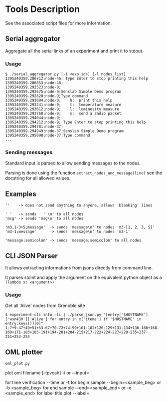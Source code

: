 Tools Description
=================

See the associated script files for more information.


Serial aggregator
-----------------

Aggregate all the serial links of an experiment and print it to stdout.

### Usage ###

    $ ./serial_aggregator.py [-i <exp_id>] [-l nodes_list]
    1395240359.286712;node-46; Type Enter to stop printing this help
    1395240359.286853;node-46;
    1395240359.292523;node-9;
    1395240359.292675;node-9;Senslab Simple Demo program
    1395240359.292820;node-9;Type command
    1395240359.293094;node-9;    h:  print this help
    1395240359.293241;node-9;    t:  temperature measure
    1395240359.293612;node-9;    l:  luminosity measure
    1395240359.293760;node-9;    s:  send a radio packet
    1395240359.294044;node-9;
    1395240359.294212;node-9; Type Enter to stop printing this help
    1395240359.294781;node-37;
    1395240359.294949;node-37;Senslab Simple Demo program
    1395240359.295098;node-37;Type command
    ...


### Sending messages ###

Standard input is parsed to allow sending messages to the nodes.

Parsing is done using the function `extract_nodes_and_message(line)` see the
docstring for all allowed values.

Examples
--------

    ''    -> does not send anything to anyone, allows 'blanking' lines

    ' '   -> sends   ' \n' to all nodes
    'msg' -> sends 'msg\n' to all nodes

    'm3,1-3+5;message'  -> sends 'message\n' to nodes 'm3-[1, 2, 3, 5]'
    'm3-1;message'      -> sends 'message\n' to nodes 'm3-1'

    'message;semicolon' -> sends 'message;semicolon' to all nodes


CLI JSON Parser
---------------

It allows extracting informations from jsons directly from command line.

It parses stdint and apply the argument on the equivalent python object as a
`(lambda x: <argument>)`

### Usage ###

Get all 'Alive' nodes from Grenoble site

    $ experiment-cli info -li | ./parse_json.py "[entry['$HOSTNAME']['wsn430']['Alive'] for entry in x['items'] if '$HOSTNAME' in entry.keys()][0]"
    1-7+9-47+49+51+53-67+70-72+74-99+101-102+126-129+131-134+136-166+168-169+171-183+185-191+194-201+204-215+217-222+224-227+229-235+237-251+253-255


OML plotter
-----------

`oml_plot.py`

plot oml filename [-tpvcah] -i <filename> or --input=<filename>

for time verification --time or -t
for begin sample --begin=<sample_beg> or -b <sample_beg>
for end sample --end=<sample_end> or -e <sample_end>
for label title plot --label=<title> or -l <title>
for plot consumption --power or -p
for plot voltage --voltage or -v
for plot current --current or -c
for all plot --all or -a
for help use --help or -h


IoT-LAB Firmware Autotest
-------------------------

Base class to help writing automated firmware testing on IoT-LAB.
Inspired by what is done in Contiki regression-tests using Cooja.

BETA script (at 2014-03-25)

